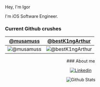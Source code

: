 Hey, I'm Igor 

I'm iOS Software Engineer.


### Current Github crushes

|[@musamuss]|[@bestK1ngArthur]|
|:----------:|:-----------------:|
|![@musamuss](https://github.com/musamuss.png?size=170)|![@bestK1ngArthur](https://github.com/bestK1ngArthur.png?size=170)|

[@musamuss]: https://github.com/musamuss
[@bestK1ngArthur]: https://github.com/bestK1ngArthur

<p align="center">
   ### About me
</p>

<div align="center">
   <a href="https://www.linkedin.com/in/igor-silaev-ab50761b1/" title="Linkedin"><img src="https://img.shields.io/badge/-Igor_Silaev-blue?style=for-the-badge&logo=Linkedin&logoColor=white" alt="Linkedin" /></a>
</div>

<p align="center">
   <img src="https://github-readme-stats.vercel.app/api?username=haloassassin973&show_icons=true&title_color=009A9C&icon_color=C4C5C7&count_private=true&hide_title=true" alt="Github Stats"/>
</p>
